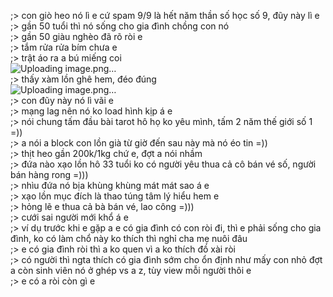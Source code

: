 ;> con giò heo nó lì e cứ spam 9/9 là hết năm thần số học số 9, đũy này lì e<br>
;> gần 50 tuổi thì nó sống cho gia đình chồng con nó<br>
;> gần 50 giàu nghèo đã rõ ròi e<br>
;> tắm rửa rửa bím chưa e<br>
;> trật áo ra a bú miếng coi <br>
![Uploading image.png…]()<br>
;> thấy xàm lồn ghê hem, đéo đúng<br>
![Uploading image.png…]()<br>
;> con đũy này nó lì vãi e<br>
;> mạng lag nên nó ko load hình kịp á e<br>
;> nói chung tấm đầu bài tarot hô họ ko yêu mình, tấm 2 năm thế giới số 1 =))<br>
;> a nói a block con lồn già từ giờ đến sau này mà nó éo tin =))<br>
;> thịt heo gần 200k/1kg chứ e, đợt a nói nhầm<br>
;> đứa nào xạo lồn hô 33 tuổi ko có người yêu thua cả cô bán vé số, người bán hàng rong =)))<br>
;> nhìu đứa nó bịa khùng khùng mát mát sao á e<br>
;> xạo lồn mục đích là thao túng tâm lý hiểu hem e<br>
;> hỏng lẽ e thua cả bà bán vé, lao công =)))<br>
;> cưới sai người mới khổ á e<br>
;> ví dụ trước khi e gặp a e có gia đình có con ròi đi, thì e phải sống cho gia đình, ko có làm chổ này ko thích thì nghỉ cha mẹ nuôi đâu<br>
;> e có gia đình ròi thì a ko quen vì a ko thích đồ xài ròi<br>
;> có người thì ngta thích có gia đình sớm cho ổn định như mấy con nhỏ đợt a còn sinh viên nó ở ghép vs a z, tùy view mỗi người thôi e<br>
;> e có a ròi còn gì e

